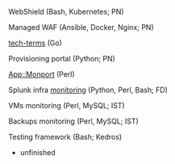WebShield (Bash, Kubernetes; PN)

Managed WAF (Ansible, Docker, Nginx; PN)

[tech-terms](https://github.com/jreisinger/tech-terms) (Go)

Provisioning portal (Python; PN)

[App::Monport](https://github.com/jreisinger/monitor2) (Perl)

Splunk infra [monitoring](https://github.com/jreisinger/monitor2) (Python, Perl, Bash; FD)

VMs monitoring (Perl, MySQL; IST)

Backups monitoring (Perl, MySQL; IST)

Testing framework (Bash; Kedros)

* unfinished
